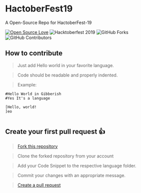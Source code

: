 # HactoberFest19
A Open-Source Repo for HactoberFest-19


[![Open Source Love](https://badges.frapsoft.com/os/v2/open-source.svg?v=103)](https://github.com/ellerbrock/open-source-badges/)
![Hacktoberfest 2019](https://img.shields.io/badge/Hacktoberfest-2019-purple)
![GitHub Forks](https://img.shields.io/github/forks/DSCKabarak/hacktoberfest19?label=Fork&style=social)
![GitHub Contributors](https://img.shields.io/github/contributors/DSCKabarak/hacktoberfest19?style=social)


## How to contribute
> Just add Hello world in your favorite language.   

> Code should be readable and properly indented.

> Example:
```
#Hello World in Gibberish
#Yes It's a language

[Hello, world!
]eo
 
```
## Create your first pull request :+1:

> [Fork this repository](https://help.github.com/articles/fork-a-repo/)

>  Clone the forked repository from your account

> Add your Code Snippet to the respective language folder.

> Commit your changes with an appropriate message.

> [Create a pull request](https://help.github.com/articles/creating-a-pull-request-from-a-fork/)
